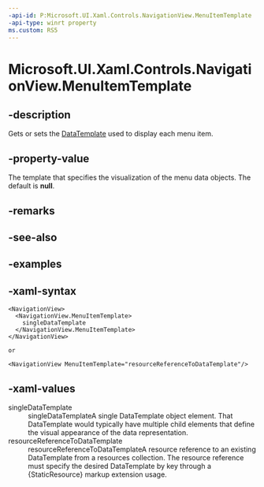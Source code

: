 ```yaml
---
-api-id: P:Microsoft.UI.Xaml.Controls.NavigationView.MenuItemTemplate
-api-type: winrt property
ms.custom: RS5
---
```

<!-- Property syntax.
public DataTemplate MenuItemTemplate { get;  set; }
-->

# Microsoft.UI.Xaml.Controls.NavigationView.MenuItemTemplate

## -description

Gets or sets the [DataTemplate](/uwp/api/windows.ui.xaml.datatemplate) used to display each menu item.

## -property-value

The template that specifies the visualization of the menu data objects. The default is **null**.

## -remarks

## -see-also

## -examples

## -xaml-syntax

```xaml
<NavigationView>
  <NavigationView.MenuItemTemplate>
    singleDataTemplate
  </NavigationView.MenuItemTemplate>
</NavigationView>

or

<NavigationView MenuItemTemplate="resourceReferenceToDataTemplate"/>
```

## -xaml-values

<dl><dt>singleDataTemplate</dt><dd>singleDataTemplateA single DataTemplate object element. That DataTemplate would typically have multiple child elements that define the visual appearance of the data representation.</dd>
<dt>resourceReferenceToDataTemplate</dt><dd>resourceReferenceToDataTemplateA resource reference to an existing DataTemplate from a resources collection. The resource reference must specify the desired DataTemplate by key through a {StaticResource} markup extension usage.</dd>
</dl>



